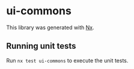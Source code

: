 # ui-commons

This library was generated with [Nx](https://nx.dev).

## Running unit tests

Run `nx test ui-commons` to execute the unit tests.
